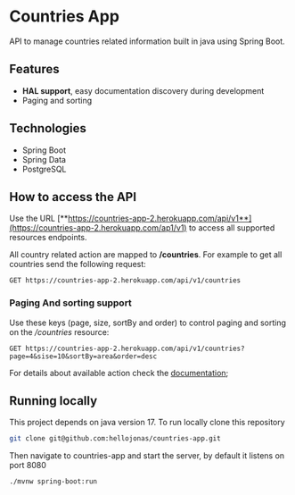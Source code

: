 # Countries App

API to manage countries related information built in java using Spring Boot.

## Features

- **HAL support**, easy documentation discovery during development
- Paging and sorting

## Technologies

- Spring Boot
- Spring Data
- PostgreSQL

## How to access the API

Use the URL [**https://countries-app-2.herokuapp.com/api/v1**](https://countries-app-2.herokuapp.com/ap1/v1) to access
all supported resources endpoints.

All country related action are mapped to **/countries**. For example to get all countries send the following request:

```
GET https://countries-app-2.herokuapp.com/api/v1/countries
```

### Paging And sorting support

Use these keys (page, size, sortBy and order) to control paging and sorting on the */countries* resource:

```
GET https://countries-app-2.herokuapp.com/api/v1/countries?page=4&sise=10&sortBy=area&order=desc
```

For details about available action check the [documentation](http://https://countries-app-2.herokuapp.com);

## Running locally

This project depends on java version 17. To run locally clone this repository

```bash
git clone git@github.com:hellojonas/countries-app.git
```

Then navigate to countries-app and start the server, by default it listens on port 8080

```bash
./mvnw spring-boot:run
```
